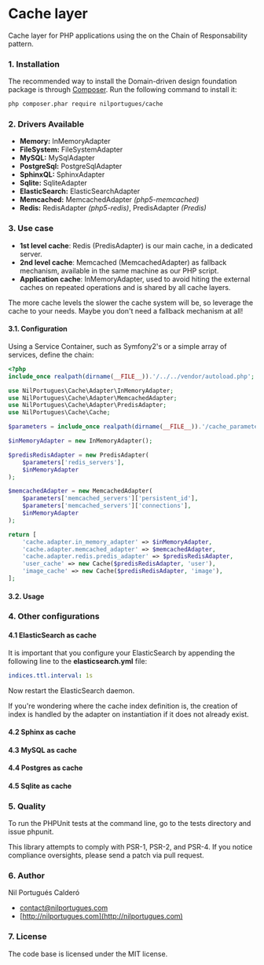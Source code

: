 # Cache layer
Cache layer for PHP applications using the on the Chain of Responsability pattern.

### 1. Installation

The recommended way to install the Domain-driven design foundation package is through [Composer](http://getcomposer.org). Run the following command to install it:

```sh
php composer.phar require nilportugues/cache
```

### 2. Drivers Available
- **Memory:** InMemoryAdapter
- **FileSystem:** FileSystemAdapter
- **MySQL:** MySqlAdapter
- **PostgreSql:** PostgreSqlAdapter
- **SphinxQL:** SphinxAdapter
- **Sqlite:** SqliteAdapter
- **ElasticSearch:** ElasticSearchAdapter
- **Memcached:** MemcachedAdapter *(php5-memcached)*
- **Redis:** RedisAdapter *(php5-redis)*, PredisAdapter *(Predis)*

### 3. Use case

- **1st level cache**: Redis (PredisAdapter) is our main cache, in a dedicated server.
- **2nd level cache**: Memcached (MemcachedAdapter) as fallback mechanism, available in the same machine as our PHP script.
- **Application cache**: InMemoryAdapter, used to avoid hiting the external caches on repeated operations and is shared by all cache layers.

The more cache levels the slower the cache system will be, so leverage the cache to your needs. Maybe you don't need a fallback mechanism at all!


#### 3.1. Configuration

Using a Service Container, such as Symfony2's or a simple array of services, define the chain:

```php
<?php
include_once realpath(dirname(__FILE__)).'/../../vendor/autoload.php';

use NilPortugues\Cache\Adapter\InMemoryAdapter;
use NilPortugues\Cache\Adapter\MemcachedAdapter;
use NilPortugues\Cache\Adapter\PredisAdapter;
use NilPortugues\Cache\Cache;

$parameters = include_once realpath(dirname(__FILE__)).'/cache_parameters.php';

$inMemoryAdapter = new InMemoryAdapter();

$predisRedisAdapter = new PredisAdapter(
    $parameters['redis_servers'],
    $inMemoryAdapter
);

$memcachedAdapter = new MemcachedAdapter(
    $parameters['memcached_servers']['persistent_id'],
    $parameters['memcached_servers']['connections'],
    $inMemoryAdapter
);

return [
    'cache.adapter.in_memory_adapter' => $inMemoryAdapter,
    'cache.adapter.memcached_adapter' => $memcachedAdapter,
    'cache.adapter.redis.predis_adapter' => $predisRedisAdapter,
    'user_cache' => new Cache($predisRedisAdapter, 'user'),
    'image_cache' => new Cache($predisRedisAdapter, 'image'),
];
```

#### 3.2. Usage


### 4. Other configurations

#### 4.1 ElasticSearch as cache

It is important that you configure your ElasticSearch by appending the following line to the **elasticsearch.yml** file:

```yml
indices.ttl.interval: 1s
```

Now restart the ElasticSearch daemon.

If you're wondering where the cache index definition is, the creation of index is handled by the adapter on instantiation if it does not already exist.

#### 4.2 Sphinx as cache

#### 4.3 MySQL as cache

#### 4.4 Postgres as cache

#### 4.5 Sqlite as cache


### 5. Quality

To run the PHPUnit tests at the command line, go to the tests directory and issue phpunit.

This library attempts to comply with PSR-1, PSR-2, and PSR-4. If you notice compliance oversights, please send a patch via pull request.

### 6. Author
Nil Portugués Calderó

 - <contact@nilportugues.com>
 - [http://nilportugues.com](http://nilportugues.com)

### 7. License
The code base is licensed under the MIT license.

